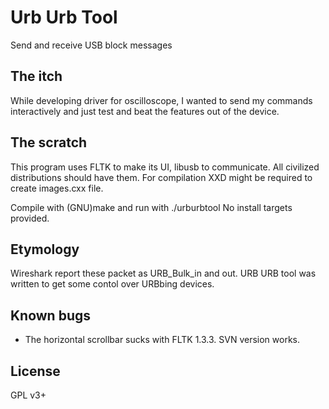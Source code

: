 Urb Urb Tool
============

Send and receive USB block messages

The itch
--------

While developing driver for oscilloscope, I wanted to send my commands
interactively and just test and beat the features out of the device.

The scratch
-----------

This program uses FLTK to make its UI, libusb to communicate. All civilized
distributions should have them. For compilation XXD might be required to create
images.cxx file.

Compile with (GNU)make and run with ./urburbtool No install targets provided.

Etymology
---------

Wireshark report these packet as URB_Bulk_in and out. URB URB tool was
written to get some contol over URBbing devices.

Known bugs
----------

* The horizontal scrollbar sucks with FLTK 1.3.3. SVN version works.

License
-------

GPL v3+